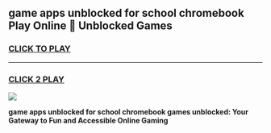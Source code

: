 
## game apps unblocked for school chromebook Play Online 👋 Unblocked Games
<h3>
<a href="https://news.freeplayer.one?title=game_apps_unblocked_for_school_chromebook&ref=17GH">CLICK TO PLAY</a></h3>
<hr>

<h3>
<a href="https://news.freeplayer.one?title=game_apps_unblocked_for_school_chromebook&ref=17GH">CLICK 2 PLAY</a>
  
</h3>

<a href="https://news.freeplayer.one?title=game_apps_unblocked_for_school_chromebook&ref=17GH/"><img src="https://clearcache.store/games.png"></a>


**game apps unblocked for school chromebook games unblocked: Your Gateway to Fun and Accessible Online Gaming**

